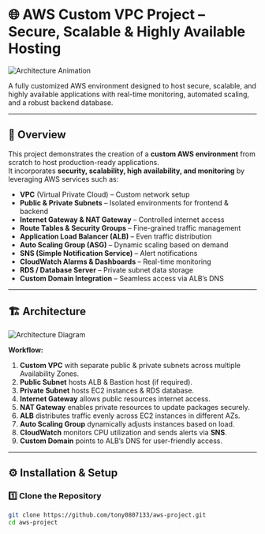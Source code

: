 # 🌐 AWS Custom VPC Project – Secure, Scalable & Highly Available Hosting

![Architecture Animation](assets/aws-architecture.gif)

A fully customized AWS environment designed to host secure, scalable, and highly available applications with real-time monitoring, automated scaling, and a robust backend database.

---

## 📌 Overview
This project demonstrates the creation of a **custom AWS environment** from scratch to host production-ready applications.  
It incorporates **security, scalability, high availability, and monitoring** by leveraging AWS services such as:

- **VPC** (Virtual Private Cloud) – Custom network setup
- **Public & Private Subnets** – Isolated environments for frontend & backend
- **Internet Gateway & NAT Gateway** – Controlled internet access
- **Route Tables & Security Groups** – Fine-grained traffic management
- **Application Load Balancer (ALB)** – Even traffic distribution
- **Auto Scaling Group (ASG)** – Dynamic scaling based on demand
- **SNS (Simple Notification Service)** – Alert notifications
- **CloudWatch Alarms & Dashboards** – Real-time monitoring
- **RDS / Database Server** – Private subnet data storage
- **Custom Domain Integration** – Seamless access via ALB’s DNS

---

## 🏗 Architecture

![Architecture Diagram](img/aws-vpc-diagram.png)

**Workflow:**
1. **Custom VPC** with separate public & private subnets across multiple Availability Zones.
2. **Public Subnet** hosts ALB & Bastion host (if required).
3. **Private Subnet** hosts EC2 instances & RDS database.
4. **Internet Gateway** allows public resources internet access.
5. **NAT Gateway** enables private resources to update packages securely.
6. **ALB** distributes traffic evenly across EC2 instances in different AZs.
7. **Auto Scaling Group** dynamically adjusts instances based on load.
8. **CloudWatch** monitors CPU utilization and sends alerts via **SNS**.
9. **Custom Domain** points to ALB’s DNS for user-friendly access.

---

## ⚙️ Installation & Setup

### 1️⃣ Clone the Repository
```bash
git clone https://github.com/tony0807133/aws-project.git
cd aws-project
